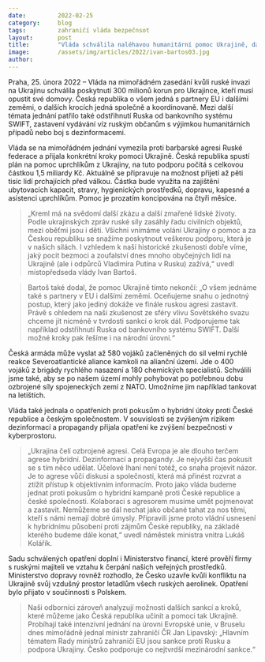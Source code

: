 ```yaml
---
date:         2022-02-25
category:     blog
tags:         zahraničí vláda bezpečnsot
layout:       post
title:        "Vláda schválila naléhavou humanitární pomoc Ukrajině, další kroky budou následovat"
image:        /assets/img/articles/2022/ivan-bartos03.jpg
author:       
---
```




Praha, 25. února 2022 – Vláda na mimořádném zasedání kvůli ruské invazi na Ukrajinu schválila poskytnutí 300 milionů korun pro Ukrajince, kteří musí opustit své domovy. Česká republika o všem jedná s partnery EU i dalšími zeměmi, o dalších krocích jedná společně a koordinovaně. Mezi další témata jednání patřilo také odstřihnutí Ruska od bankovního systému SWIFT, zastavení vydávání víz ruským občanům s výjimkou humanitárních případů nebo boj s dezinformacemi.

Vláda se na mimořádném jednání vymezila proti barbarské agresi Ruské federace a přijala konkrétní kroky pomoci Ukrajině. Česká republika spustí plán na pomoc uprchlíkům z Ukrajiny, na tuto podporu počítá s celkovou částkou 1,5 miliardy Kč. Aktuálně se připravuje na možnost přijetí až pěti tisíc lidí prchajících před válkou. Částka bude využita na zajištění ubytovacích kapacit, stravy, hygienických prostředků, dopravu, kapesné a asistenci uprchlíkům. Pomoc je prozatím koncipována na čtyři měsíce. 

> „Kreml má na svědomí další zkázu a další zmařené lidské životy. Podle ukrajinských zpráv ruské síly zasáhly řadu civilních objektů, mezi oběťmi jsou i děti. Všichni vnímáme volání Ukrajiny o pomoc a za Českou republiku se snažíme poskytnout veškerou podporu, která je v našich silách. I vzhledem k naší historické zkušenosti dobře víme, jaký pocit bezmoci a zoufalství dnes mnoho obyčejných lidí na Ukrajině (ale i odpůrců Vladimira Putina v Rusku) zažívá,“ uvedl místopředseda vlády Ivan Bartoš.

> Bartoš také dodal, že pomoc Ukrajině tímto nekončí: „O všem jednáme také s partnery v EU i dalšími zeměmi. Oceňujeme snahu o jednotný postup, který jako jediný dokáže ve finále ruskou agresi zastavit. Právě s ohledem na naši zkušenost ze sféry vlivu Sovětského svazu chceme jít nicméně v tvrdosti sankcí o krok dál. Podporujeme tak například odstřihnutí Ruska od bankovního systému SWIFT. Další možné kroky pak řešíme i na národní úrovni.“

Česká armáda může vyslat až 580 vojáků začleněných do sil velmi rychlé reakce Severoatlantické aliance kamkoli na alianční území. Jde o 400 vojáků z brigády rychlého nasazení a 180 chemických specialistů. Schválili jsme také, aby se po našem území mohly pohybovat po potřebnou dobu ozbrojené síly spojeneckých zemí z NATO. Umožníme jim například tankovat na letištích.

Vláda také jednala o opatřeních proti pokusům o hybridní útoky proti České republice a českým společnostem. V souvislosti se zvýšeným rizikem dezinformací a propagandy přijala opatření ke zvýšení bezpečnosti v kyberprostoru. 

> „Ukrajina čelí ozbrojené agresi. Celá Evropa je ale dlouho terčem agrese hybridní. Dezinformací a propagandy. Je nejvyšší čas pokusit se s tím něco udělat. Účelové lhaní není totéž, co snaha projevit názor. Je to agrese vůči diskusi a společnosti, která má přinést rozvrat a ztížit přístup k objektivním informacím. Proto jako vláda budeme jednat proti pokusům o hybridní kampaně proti České republice a české společnosti. Kolaboraci s agresorem musíme umět pojmenovat a zastavit. Nemůžeme se dál nechat jako občané tahat za nos těmi, kteří s námi nemají dobré úmysly. Připravili jsme proto vládní usnesení k hybridnímu působení proti zájmům České republiky, na základě kterého budeme dále konat,“ uvedl náměstek ministra vnitra Lukáš Kolářík.

Sadu schválených opatření doplní i Ministerstvo financí, které prověří firmy s ruskými majiteli ve vztahu k čerpání našich veřejných prostředků. Ministerstvo dopravy rovněž rozhodlo, že Česko uzavře kvůli konfliktu na Ukrajině svůj vzdušný prostor letadlům všech ruských aerolinek. Opatření bylo přijato v součinnosti s Polskem. 

> Naši odborníci zároveň analyzují možnosti dalších sankcí a kroků, které můžeme jako Česká republika učinit a pomoci tak Ukrajině. Probíhají také intenzivní jednání na úrovni Evropské unie, v Bruselu dnes mimořádně jednal ministr zahraničí ČR Jan Lipavský: „Hlavním tématem Rady ministrů zahraničí EU jsou sankce proti Rusku a podpora Ukrajiny. Česko podporuje co nejtvrdší mezinárodní sankce.“

